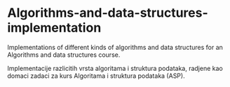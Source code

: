 # Algorithms-and-data-structures-implementation

Implementations of different kinds of algorithms and data structures for an Algorithms and data structures course.

Implementacije razlicitih vrsta algoritama i struktura podataka, radjene kao domaci zadaci za kurs Algoritama i struktura podataka (ASP).
